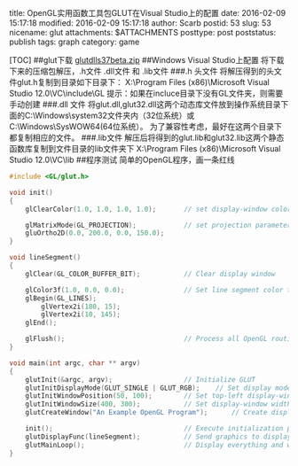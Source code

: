 title: OpenGL实用函数工具包GLUT在Visual Studio上的配置
date: 2016-02-09 15:17:18
modified: 2016-02-09 15:17:18
author: Scarb
postid: 53
slug: 53
nicename: glut
attachments: $ATTACHMENTS
posttype: post
poststatus: publish
tags: graph
category: game

[TOC]
##glut下载
[glutdlls37beta.zip](https://www.opengl.org/resources/libraries/glut/glutdlls37beta.zip)
##Windows Visual Studio上配置
将下载下来的压缩包解压，.h文件 .dll文件 和 .lib文件
###.h 头文件
将解压得到的头文件glut.h复制到目录如下目录下：
X:\Program Files (x86)\Microsoft Visual Studio 12.0\VC\include\GL
提示：如果在incluce目录下没有GL文件夹，则需要手动创建
###.dll 文件
将glut.dll,glut32.dll这两个动态库文件放到操作系统目录下面的C:\Windows\system32文件夹内（32位系统）或‪C:\Windows\SysWOW64(64位系统）。
为了兼容性考虑，最好在这两个目录下都复制相应的文件。
###.lib文件
解压后将得到的glut.lib和glut32.lib这两个静态函数库复制到文件目录的lib文件夹下 
X:\Program Files (x86)\Microsoft Visual Studio 12.0\VC\lib
##程序测试
简单的OpenGL程序，画一条红线
```C++
#include <GL/glut.h>

void init()
{
	glClearColor(1.0, 1.0, 1.0, 1.0);		// set display-window color to white

	glMatrixMode(GL_PROJECTION);			// set projection parameters
	gluOrtho2D(0.0, 200.0, 0.0, 150.0);
}

void lineSegment()
{
	glClear(GL_COLOR_BUFFER_BIT);			// Clear display window

	glColor3f(1.0, 0.0, 0.0);				// Set line segment color to red
	glBegin(GL_LINES);
		glVertex2i(180, 15);
		glVertex2i(10, 145);
	glEnd();

	glFlush();								// Process all OpenGL routines as quickly as possible
}

void main(int argc, char ** argv)
{
	glutInit(&argc, argv);					// Initialize GLUT
	glutInitDisplayMode(GLUT_SINGLE | GLUT_RGB);	// Set display mode
	glutInitWindowPosition(50, 100);		// Set top-left display-window position
	glutInitWindowSize(400, 300);			// Set display-window width and height
	glutCreateWindow("An Example OpenGL Program");		// Create display window

	init();									// Execute initialization procedure
	glutDisplayFunc(lineSegment);			// Send graphics to display window
	glutMainLoop();							// Display everything and wait
}
```

